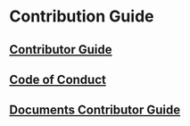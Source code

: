 # Contribution Guide
## [Contributor Guide](contributor.md)
## [Code of Conduct](code-conduct.md)
## [Documents Contributor Guide](document-contributor.md)